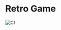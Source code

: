 # Retro Game

![CI](https://github.com/I7axa666/js-advanced-diploma/actions/workflows/web.yml/badge.svg)
